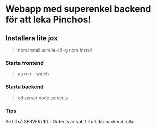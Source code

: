 # Webapp med superenkel backend för att leka Pinchos!

## Installera lite jox
> npm install aurelia-cli -g
> npm install

### Starta frontend
> au run --watch

### Starta backend
> cd server
> node server.js

### Tips
Se till så SERVERURL i Order.ts är satt till url där backend rullar
